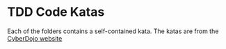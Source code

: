 # TDD Code Katas
Each of the folders contains a self-contained kata. The katas are from the [CyberDojo website](https://cyber-dojo.org/creator/home)
